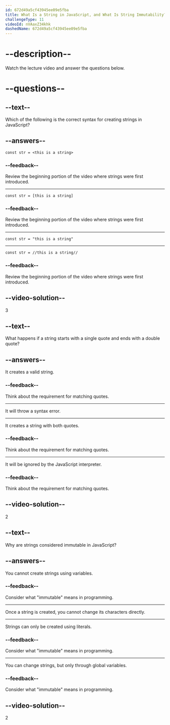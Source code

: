 ```yaml
---
id: 672d49a5cf43945ee09e5fba
title: What Is a String in JavaScript, and What Is String Immutability?
challengeType: 11
videoId: nVAaxZ34khk
dashedName: 672d49a5cf43945ee09e5fba
---
```


# --description--

Watch the lecture video and answer the questions below.

# --questions--

## --text--

Which of the following is the correct syntax for creating strings in JavaScript?

## --answers--

`const str = <this is a string>`

### --feedback--

Review the beginning portion of the video where strings were first introduced.

---

`const str = [this is a string]`

### --feedback--

Review the beginning portion of the video where strings were first introduced.

---

`const str = "this is a string"`

---

`const str = //this is a string//`

### --feedback--

Review the beginning portion of the video where strings were first introduced.

## --video-solution--

3

## --text--

What happens if a string starts with a single quote and ends with a double quote?

## --answers--

It creates a valid string.

### --feedback--

Think about the requirement for matching quotes.

---

It will throw a syntax error.

---

It creates a string with both quotes.

### --feedback--

Think about the requirement for matching quotes.

---

It will be ignored by the JavaScript interpreter.

### --feedback--

Think about the requirement for matching quotes.

## --video-solution--

2

## --text--

Why are strings considered immutable in JavaScript?

## --answers--

You cannot create strings using variables.

### --feedback--

Consider what "immutable" means in programming.

---

Once a string is created, you cannot change its characters directly.

---

Strings can only be created using literals.

### --feedback--

Consider what "immutable" means in programming.

---

You can change strings, but only through global variables.

### --feedback--

Consider what "immutable" means in programming.

## --video-solution--

2
